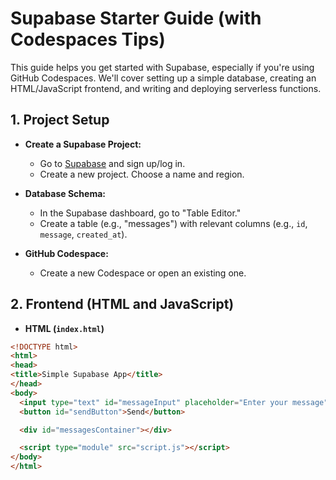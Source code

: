 # Supabase Starter Guide (with Codespaces Tips)

This guide helps you get started with Supabase, especially if you're using GitHub Codespaces. We'll cover setting up a simple database, creating an HTML/JavaScript frontend, and writing and deploying serverless functions.

## 1. Project Setup

* **Create a Supabase Project:**
    * Go to [Supabase](https://supabase.com/) and sign up/log in.
    * Create a new project. Choose a name and region.

* **Database Schema:**
    * In the Supabase dashboard, go to "Table Editor."
    * Create a table (e.g., "messages") with relevant columns (e.g., `id`, `message`, `created_at`).

* **GitHub Codespace:**
    * Create a new Codespace or open an existing one.

## 2. Frontend (HTML and JavaScript)

* **HTML (`index.html`)**

```html
<!DOCTYPE html>
<html>
<head>
<title>Simple Supabase App</title>
</head>
<body>
  <input type="text" id="messageInput" placeholder="Enter your message">
  <button id="sendButton">Send</button>

  <div id="messagesContainer"></div>

  <script type="module" src="script.js"></script>
</body>
</html>
